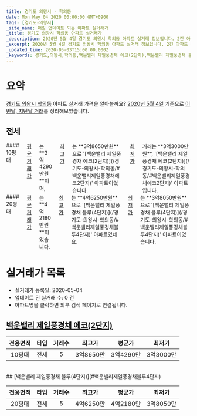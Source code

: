 ```yaml
---
title: 경기도 의왕시 - 학의동
date: Mon May 04 2020 00:00:00 GMT+0900
tags: [경기도-의왕시]
_site_name: 매일 업데이트 되는 아파트 실거래가
_title: 경기도 의왕시 학의동 아파트 실거래가
_description: 2020년 5월 4일 경기도 의왕시 학의동 아파트 실거래 정보입니다. 2건 아파트 정보가 있습니다.
_excerpt: 2020년 5월 4일 경기도 의왕시 학의동 아파트 실거래 정보입니다. 2건 아파트 정보가 있습니다.
_updated_time: 2020-05-03T15:00:00.000Z
_keywords: 경기도,의왕시,학의동,백운밸리 제일풍경채 에코(2단지),백운밸리 제일풍경채 블루(4단지)
---
```





# 요약
<ins>경기도 의왕시 학의동</ins> 아파트 실거래 가격을 알아볼까요? <ins>2020년 5월 4일</ins> 기준으로 <ins>이번달, 지난달 거래</ins>를 정리해보았습니다.

## 전세
<div class="container">
<div class="six columns" markdown="1">
#### 10평대
<ins>평균 거래가</ins>는 **3억4290만원**이며, <ins>최고가</ins>는 **3억8650만원**으로 '[백운밸리 제일풍경채 에코(2단지)](/경기도-의왕시-학의동/#백운밸리제일풍경채에코2단지)' 아파트이었습니다. <ins>최저가</ins> 거래는 **3억3000만원**, '[백운밸리 제일풍경채 에코(2단지)](/경기도-의왕시-학의동/#백운밸리제일풍경채에코2단지)' 아파트입니다.
</div>
<div class="six columns" markdown="1">
#### 20평대
<ins>평균 거래가</ins>는 **4억2180만원**이었습니다. <ins>최고가</ins>는 **4억6250만원**으로 '[백운밸리 제일풍경채 블루(4단지)](/경기도-의왕시-학의동/#백운밸리제일풍경채블루4단지)' 아파트였네요. <ins>최저가</ins>는 **3억8050만원**으로 '[백운밸리 제일풍경채 블루(4단지)](/경기도-의왕시-학의동/#백운밸리제일풍경채블루4단지)' 아파트이었습니다.
</div>
</div>



# 실거래가 목록
- 실거래가 등록일: 2020-05-04
- 업데이트 된 실거래 수: 0 건
- 아파트명을 클릭하면 외부 검색 페이지로 연결됩니다.

## [백운밸리 제일풍경채 에코(2단지)](#백운밸리제일풍경채에코2단지)

|전용면적|타입|거래수|최고가|평균가|최저가|
|:---:|:---:|:---:|:---:|:---:|:---:|
|10평대|<span class="deal-type-2">전세</span>|5|3억8650만|3억4290만|3억3000만|

<br/>
## [백운밸리 제일풍경채 블루(4단지)](#백운밸리제일풍경채블루4단지)

|전용면적|타입|거래수|최고가|평균가|최저가|
|:---:|:---:|:---:|:---:|:---:|:---:|
|20평대|<span class="deal-type-2">전세</span>|5|4억6250만|4억2180만|3억8050만|

<br/>



